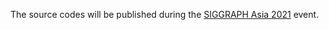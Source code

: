 The source codes will be published during the [SIGGRAPH Asia 2021](https://sa2021.siggraph.org/en/) event.
